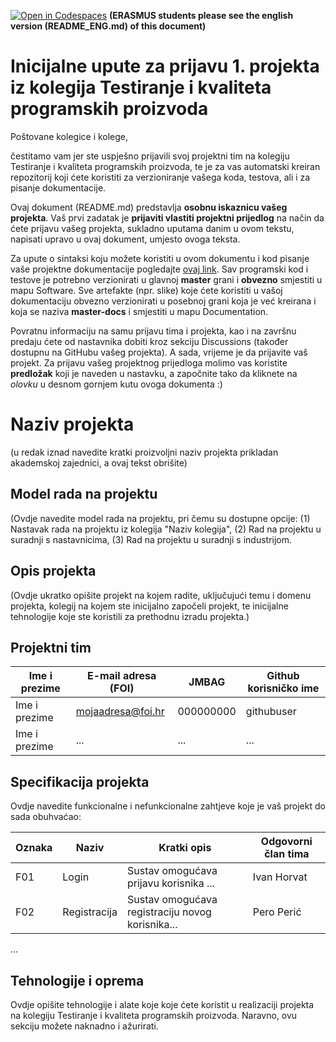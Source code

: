 [![Open in Codespaces](https://classroom.github.com/assets/launch-codespace-7f7980b617ed060a017424585567c406b6ee15c891e84e1186181d67ecf80aa0.svg)](https://classroom.github.com/open-in-codespaces?assignment_repo_id=14226375)
**(ERASMUS students please see the english version (README_ENG.md) of this document)**

# Inicijalne upute za prijavu 1. projekta iz kolegija Testiranje i kvaliteta programskih proizvoda

Poštovane kolegice i kolege, 

čestitamo vam jer ste uspješno prijavili svoj projektni tim na kolegiju Testiranje i kvaliteta programskih proizvoda, te je za vas automatski kreiran repozitorij koji ćete koristiti za verzioniranje vašega koda, testova, ali i za pisanje dokumentacije.

Ovaj dokument (README.md) predstavlja **osobnu iskaznicu vašeg projekta**. Vaš prvi zadatak je **prijaviti vlastiti projektni prijedlog** na način da ćete prijavu vašeg projekta, sukladno uputama danim u ovom tekstu, napisati upravo u ovaj dokument, umjesto ovoga teksta.

Za upute o sintaksi koju možete koristiti u ovom dokumentu i kod pisanje vaše projektne dokumentacije pogledajte [ovaj link](https://guides.github.com/features/mastering-markdown/).
Sav programski kod i testove je potrebno verzionirati u glavnoj **master** grani i **obvezno** smjestiti u mapu Software. Sve artefakte (npr. slike) koje ćete koristiti u vašoj dokumentaciju obvezno verzionirati u posebnoj grani koja je već kreirana i koja se naziva **master-docs** i smjestiti u mapu Documentation.

Povratnu informaciju na samu prijavu tima i projekta, kao i na završnu predaju ćete od nastavnika dobiti kroz sekciju Discussions (također dostupnu na GitHubu vašeg projekta). A sada, vrijeme je da prijavite vaš projekt. Za prijavu vašeg projektnog prijedloga molimo vas koristite **predložak** koji je naveden u nastavku, a započnite tako da kliknete na *olovku* u desnom gornjem kutu ovoga dokumenta :) 

# Naziv projekta
(u redak iznad navedite kratki proizvoljni naziv projekta prikladan akademskoj zajednici, a ovaj tekst obrišite)

## Model rada na projektu
(Ovdje navedite model rada na projektu, pri čemu su dostupne opcije: (1) Nastavak rada na projektu iz kolegija "Naziv kolegija", (2) Rad na projektu u suradnji s nastavnicima, (3) Rad na projektu u suradnji s industrijom.

## Opis projekta
(Ovdje ukratko opišite projekt na kojem radite, uključujući temu i domenu projekta, kolegij na kojem ste inicijalno započeli projekt, te inicijalne tehnologije koje ste koristili za prethodnu izradu projekta.)

## Projektni tim

Ime i prezime | E-mail adresa (FOI) | JMBAG | Github korisničko ime
------------  | ------------------- | ----- | ---------------------
Ime i prezime | mojaadresa@foi.hr | 000000000 | githubuser
Ime i prezime | ... | ... | ...

## Specifikacija projekta
Ovdje navedite funkcionalne i nefunkcionalne zahtjeve koje je vaš projekt do sada obuhvaćao:

Oznaka | Naziv | Kratki opis | Odgovorni član tima
------ | ----- | ----------- | -------------------
F01 | Login | Sustav omogućava prijavu korisnika ... | Ivan Horvat
F02 | Registracija | Sustav omogućava registraciju novog korisnika... | Pero Perić
...

## Tehnologije i oprema
Ovdje opišite tehnologije i alate koje koje ćete koristit u realizaciji projekta na kolegiju Testiranje i kvaliteta programskih proizvoda. Naravno, ovu sekciju možete naknadno i ažurirati. 

